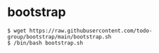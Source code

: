 # bootstrap

```
$ wget https://raw.githubusercontent.com/todo-group/bootstrap/main/bootstrap.sh
$ /bin/bash bootstrap.sh
```
